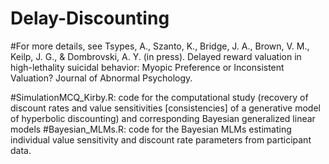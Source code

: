 # Delay-Discounting
#For more details, see Tsypes, A., Szanto, K., Bridge, J. A., Brown, V. M., Keilp, J. G., & Dombrovski, A. Y. (in press). Delayed reward valuation in high-lethality suicidal behavior: Myopic Preference or Inconsistent Valuation? Journal of Abnormal Psychology.

#SimulationMCQ_Kirby.R: code for the computational study (recovery of discount rates and value sensitivities [consistencies] of a generative model of hyperbolic discounting) and corresponding Bayesian generalized linear models
#Bayesian_MLMs.R: code for the Bayesian MLMs estimating individual value sensitivity and discount rate parameters from participant data.

